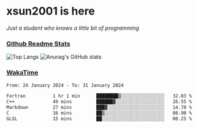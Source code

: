 # xsun2001 is here

*Just a student who knows a little bit of programming*

### [Github Readme Stats](https://github.com/anuraghazra/github-readme-stats)

![Top Langs](https://github-readme-stats.vercel.app/api/top-langs/?username=xsun2001&layout=compact&theme=radical) ![Anurag's GitHub stats](https://github-readme-stats.vercel.app/api?username=xsun2001&show_icons=true&theme=radical)

### [WakaTime](https://wakatime.com)

<!--START_SECTION:waka-->

```txt
From: 24 January 2024 - To: 31 January 2024

Fortran          1 hr 1 min      ████████▒░░░░░░░░░░░░░░░░   32.83 %
C++              49 mins         ██████▓░░░░░░░░░░░░░░░░░░   26.55 %
Markdown         27 mins         ███▓░░░░░░░░░░░░░░░░░░░░░   14.70 %
C                16 mins         ██▒░░░░░░░░░░░░░░░░░░░░░░   08.90 %
GLSL             15 mins         ██░░░░░░░░░░░░░░░░░░░░░░░   08.25 %
```

<!--END_SECTION:waka-->
